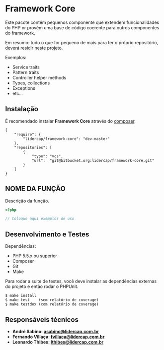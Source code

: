 Framework Core
==============

Este pacote contém pequenos componente que extendem funcionalidades do PHP
or provém uma base de código coerente para outros componentes do framework.

Em resumo: tudo o que for pequeno de mais para ter o próprio repositório, 
deverá residir neste projeto.

Exemplos:

* Service traits
* Pattern traits
* Controller helper methods
* Types, collections
* Exceptions
* etc...

Instalação
----------

É recomendado instalar **Framework Core** através do [composer](http://getcomposer.org).

```
{
    "require": {
        "lidercap/framework-core": "dev-master"
    },
    "repositories": [
        {
            "type": "vcs",
            "url":  "git@bitbucket.org:lidercap/framework-core.git"
        }
    ]
}
```

NOME DA FUNÇÃO
--------------

Descrição da função.

```php
<?php

// Coloque aqui exemplos de uso

```

Desenvolvimento e Testes
------------------------

Dependências:

 * PHP 5.5.x ou superior
 * Composer
 * Git
 * Make

Para rodar a suite de testes, você deve instalar as dependências externas do projeto e então rodar o PHPUnit.

    $ make install
    $ make test    (sem relatório de coverage)
    $ make testdox (com relatório de coverage)

Responsáveis técnicos
---------------------

 * **André Sabino: <asabino@lidercap.com.br>**
 * **Fernando Villaça: <fvillaca@lidercap.com.br>**
 * **Leonardo Thibes: <lthibes@lidercap.com.br>**
